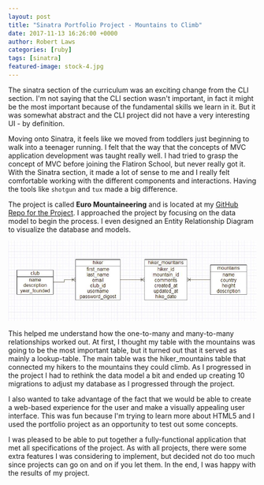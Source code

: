 ```yaml
---
layout: post
title: "Sinatra Portfolio Project - Mountains to Climb"
date: 2017-11-13 16:26:00 +0000
author: Robert Laws
categories: [ruby]
tags: [sinatra]
featured-image: stock-4.jpg
---
```



The sinatra section of the curriculum was an exciting change from the CLI section. <!-- more -->I'm not saying that the CLI section wasn't important, in fact it might be the most important because of the fundamental skills we learn in it. But it was somewhat abstract and the CLI project did not have a very interesting UI - by definition.

Moving onto Sinatra, it feels like we moved from toddlers just beginning to walk into a teenager running. I felt that the way that the concepts of MVC application development was taught really well. I had tried to grasp the concept of MVC before joining the Flatiron School, but never really got it. With the Sinatra section, it made a lot of sense to me and I really felt comfortable working with the different components and interactions. Having the tools like ``shotgun`` and ``tux`` made a big difference.

The project is called **Euro Mountaineering** and is located at my [GitHub Repo for the Project](https://github.com/robert-laws/portfolio-project-sinatra-euro-mountaineering). I approached the project by focusing on the data model to begin the process. I even designed an Entity Relationship Diagram to visualize the database and models.

![Project Entity Relationship Diagram](https://github.com/robert-laws/portfolio-project-sinatra-euro-mountaineering/raw/master/public/images/erd_sinatra_project.jpg)

This helped me understand how the one-to-many and many-to-many relationships worked out. At first, I thought my table with the mountains was going to be the most important table, but it turned out that it served as mainly a lookup-table. The main table was the hiker_mountains table that connected my hikers to the mountains they could climb. As I progressed in the project I had to rethink the data model a bit and ended up creating 10 migrations to adjust my database as I progressed through the project.

I also wanted to take advantage of the fact that we would be able to create a web-based experience for the user and make a visually appealing user interface. This was fun because I'm trying to learn more about HTML5 and I used the portfolio project as an opportunity to test out some concepts. 

I was pleased to be able to put together a fully-functional application that met all specifications of the project. As with all projects, there were some extra features I was considering to implement, but decided not do too much since projects can go on and on if you let them. In the end, I was happy with the results of my project.
